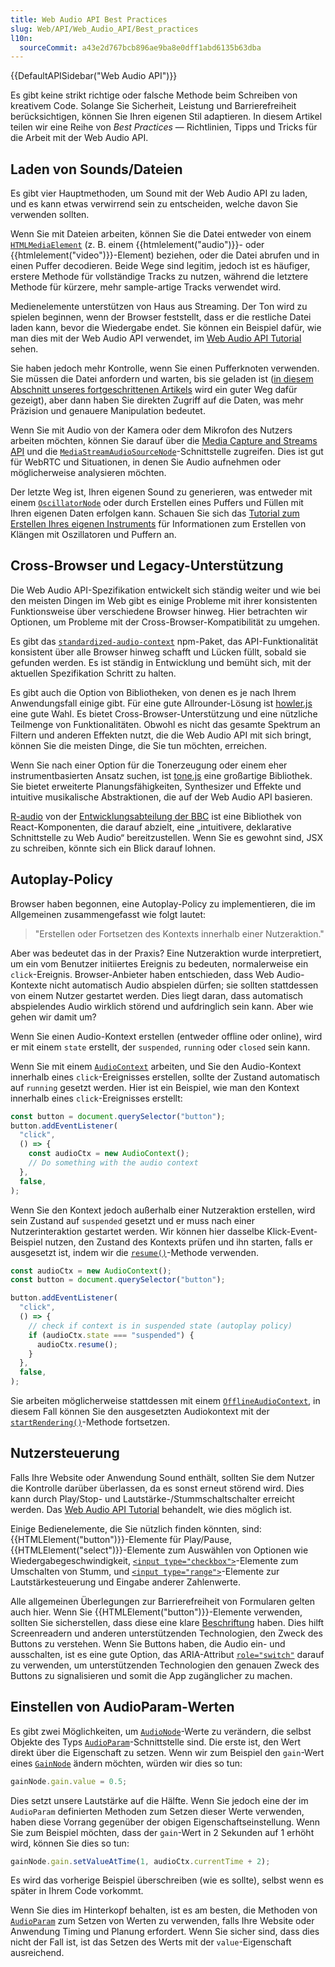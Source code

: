 ```yaml
---
title: Web Audio API Best Practices
slug: Web/API/Web_Audio_API/Best_practices
l10n:
  sourceCommit: a43e2d767bcb896ae9ba8e0dff1abd6135b63dba
---
```


{{DefaultAPISidebar("Web Audio API")}}

Es gibt keine strikt richtige oder falsche Methode beim Schreiben von kreativem Code. Solange Sie Sicherheit, Leistung und Barrierefreiheit berücksichtigen, können Sie Ihren eigenen Stil adaptieren. In diesem Artikel teilen wir eine Reihe von _Best Practices_ — Richtlinien, Tipps und Tricks für die Arbeit mit der Web Audio API.

## Laden von Sounds/Dateien

Es gibt vier Hauptmethoden, um Sound mit der Web Audio API zu laden, und es kann etwas verwirrend sein zu entscheiden, welche davon Sie verwenden sollten.

Wenn Sie mit Dateien arbeiten, können Sie die Datei entweder von einem [`HTMLMediaElement`](/de/docs/Web/API/HTMLMediaElement) (z. B. einem {{htmlelement("audio")}}- oder {{htmlelement("video")}}-Element) beziehen, oder die Datei abrufen und in einen Puffer decodieren. Beide Wege sind legitim, jedoch ist es häufiger, erstere Methode für vollständige Tracks zu nutzen, während die letztere Methode für kürzere, mehr sample-artige Tracks verwendet wird.

Medienelemente unterstützen von Haus aus Streaming. Der Ton wird zu spielen beginnen, wenn der Browser feststellt, dass er die restliche Datei laden kann, bevor die Wiedergabe endet. Sie können ein Beispiel dafür, wie man dies mit der Web Audio API verwendet, im [Web Audio API Tutorial](/de/docs/Web/API/Web_Audio_API/Using_Web_Audio_API) sehen.

Sie haben jedoch mehr Kontrolle, wenn Sie einen Pufferknoten verwenden. Sie müssen die Datei anfordern und warten, bis sie geladen ist ([in diesem Abschnitt unseres fortgeschrittenen Artikels](/de/docs/Web/API/Web_Audio_API/Advanced_techniques#dial-up_—_loading_a_sound_sample) wird ein guter Weg dafür gezeigt), aber dann haben Sie direkten Zugriff auf die Daten, was mehr Präzision und genauere Manipulation bedeutet.

Wenn Sie mit Audio von der Kamera oder dem Mikrofon des Nutzers arbeiten möchten, können Sie darauf über die [Media Capture and Streams API](/de/docs/Web/API/Media_Capture_and_Streams_API) und die [`MediaStreamAudioSourceNode`](/de/docs/Web/API/MediaStreamAudioSourceNode)-Schnittstelle zugreifen. Dies ist gut für WebRTC und Situationen, in denen Sie Audio aufnehmen oder möglicherweise analysieren möchten.

Der letzte Weg ist, Ihren eigenen Sound zu generieren, was entweder mit einem [`OscillatorNode`](/de/docs/Web/API/OscillatorNode) oder durch Erstellen eines Puffers und Füllen mit Ihren eigenen Daten erfolgen kann. Schauen Sie sich das [Tutorial zum Erstellen Ihres eigenen Instruments](/de/docs/Web/API/Web_Audio_API/Advanced_techniques) für Informationen zum Erstellen von Klängen mit Oszillatoren und Puffern an.

## Cross-Browser und Legacy-Unterstützung

Die Web Audio API-Spezifikation entwickelt sich ständig weiter und wie bei den meisten Dingen im Web gibt es einige Probleme mit ihrer konsistenten Funktionsweise über verschiedene Browser hinweg. Hier betrachten wir Optionen, um Probleme mit der Cross-Browser-Kompatibilität zu umgehen.

Es gibt das [`standardized-audio-context`](https://github.com/chrisguttandin/standardized-audio-context) npm-Paket, das API-Funktionalität konsistent über alle Browser hinweg schafft und Lücken füllt, sobald sie gefunden werden. Es ist ständig in Entwicklung und bemüht sich, mit der aktuellen Spezifikation Schritt zu halten.

Es gibt auch die Option von Bibliotheken, von denen es je nach Ihrem Anwendungsfall einige gibt. Für eine gute Allrounder-Lösung ist [howler.js](https://howlerjs.com/) eine gute Wahl. Es bietet Cross-Browser-Unterstützung und eine nützliche Teilmenge von Funktionalitäten. Obwohl es nicht das gesamte Spektrum an Filtern und anderen Effekten nutzt, die die Web Audio API mit sich bringt, können Sie die meisten Dinge, die Sie tun möchten, erreichen.

Wenn Sie nach einer Option für die Tonerzeugung oder einem eher instrumentbasierten Ansatz suchen, ist [tone.js](https://tonejs.github.io/) eine großartige Bibliothek. Sie bietet erweiterte Planungsfähigkeiten, Synthesizer und Effekte und intuitive musikalische Abstraktionen, die auf der Web Audio API basieren.

[R-audio](https://github.com/bbc/r-audio) von der [Entwicklungsabteilung der BBC](https://medium.com/bbc-product-technology/r-audio-declarative-reactive-and-flexible-web-audio-graphs-in-react-102c44a1c69c) ist eine Bibliothek von React-Komponenten, die darauf abzielt, eine „intuitivere, deklarative Schnittstelle zu Web Audio“ bereitzustellen. Wenn Sie es gewohnt sind, JSX zu schreiben, könnte sich ein Blick darauf lohnen.

## Autoplay-Policy

Browser haben begonnen, eine Autoplay-Policy zu implementieren, die im Allgemeinen zusammengefasst wie folgt lautet:

> "Erstellen oder Fortsetzen des Kontexts innerhalb einer Nutzeraktion."

Aber was bedeutet das in der Praxis? Eine Nutzeraktion wurde interpretiert, um ein vom Benutzer initiiertes Ereignis zu bedeuten, normalerweise ein `click`-Ereignis. Browser-Anbieter haben entschieden, dass Web Audio-Kontexte nicht automatisch Audio abspielen dürfen; sie sollten stattdessen von einem Nutzer gestartet werden. Dies liegt daran, dass automatisch abspielendes Audio wirklich störend und aufdringlich sein kann. Aber wie gehen wir damit um?

Wenn Sie einen Audio-Kontext erstellen (entweder offline oder online), wird er mit einem `state` erstellt, der `suspended`, `running` oder `closed` sein kann.

Wenn Sie mit einem [`AudioContext`](/de/docs/Web/API/AudioContext) arbeiten, und Sie den Audio-Kontext innerhalb eines `click`-Ereignisses erstellen, sollte der Zustand automatisch auf `running` gesetzt werden. Hier ist ein Beispiel, wie man den Kontext innerhalb eines `click`-Ereignisses erstellt:

```js
const button = document.querySelector("button");
button.addEventListener(
  "click",
  () => {
    const audioCtx = new AudioContext();
    // Do something with the audio context
  },
  false,
);
```

Wenn Sie den Kontext jedoch außerhalb einer Nutzeraktion erstellen, wird sein Zustand auf `suspended` gesetzt und er muss nach einer Nutzerinteraktion gestartet werden. Wir können hier dasselbe Klick-Event-Beispiel nutzen, den Zustand des Kontexts prüfen und ihn starten, falls er ausgesetzt ist, indem wir die [`resume()`](/de/docs/Web/API/AudioContext/resume)-Methode verwenden.

```js
const audioCtx = new AudioContext();
const button = document.querySelector("button");

button.addEventListener(
  "click",
  () => {
    // check if context is in suspended state (autoplay policy)
    if (audioCtx.state === "suspended") {
      audioCtx.resume();
    }
  },
  false,
);
```

Sie arbeiten möglicherweise stattdessen mit einem [`OfflineAudioContext`](/de/docs/Web/API/OfflineAudioContext), in diesem Fall können Sie den ausgesetzten Audiokontext mit der [`startRendering()`](/de/docs/Web/API/OfflineAudioContext/startRendering)-Methode fortsetzen.

## Nutzersteuerung

Falls Ihre Website oder Anwendung Sound enthält, sollten Sie dem Nutzer die Kontrolle darüber überlassen, da es sonst erneut störend wird. Dies kann durch Play/Stop- und Lautstärke-/Stummschaltschalter erreicht werden. Das [Web Audio API Tutorial](/de/docs/Web/API/Web_Audio_API/Using_Web_Audio_API) behandelt, wie dies möglich ist.

Einige Bedienelemente, die Sie nützlich finden könnten, sind: {{HTMLElement("button")}}-Elemente für Play/Pause, {{HTMLElement("select")}}-Elemente zum Auswählen von Optionen wie Wiedergabegeschwindigkeit, [`<input type="checkbox">`](/de/docs/Web/HTML/Reference/Elements/input/checkbox)-Elemente zum Umschalten von Stumm, und [`<input type="range">`](/de/docs/Web/HTML/Reference/Elements/input/range)-Elemente zur Lautstärkesteuerung und Eingabe anderer Zahlenwerte.

Alle allgemeinen Überlegungen zur Barrierefreiheit von Formularen gelten auch hier. Wenn Sie {{HTMLElement("button")}}-Elemente verwenden, sollten Sie sicherstellen, dass diese eine klare [Beschriftung](/de/docs/Web/HTML/Reference/Elements/label) haben. Dies hilft Screenreadern und anderen unterstützenden Technologien, den Zweck des Buttons zu verstehen. Wenn Sie Buttons haben, die Audio ein- und ausschalten, ist es eine gute Option, das ARIA-Attribut [`role="switch"`](/de/docs/Web/Accessibility/ARIA/Reference/Roles/switch_role) darauf zu verwenden, um unterstützenden Technologien den genauen Zweck des Buttons zu signalisieren und somit die App zugänglicher zu machen.

## Einstellen von AudioParam-Werten

Es gibt zwei Möglichkeiten, um [`AudioNode`](/de/docs/Web/API/AudioNode)-Werte zu verändern, die selbst Objekte des Typs [`AudioParam`](/de/docs/Web/API/AudioParam)-Schnittstelle sind. Die erste ist, den Wert direkt über die Eigenschaft zu setzen. Wenn wir zum Beispiel den `gain`-Wert eines [`GainNode`](/de/docs/Web/API/GainNode) ändern möchten, würden wir dies so tun:

```js
gainNode.gain.value = 0.5;
```

Dies setzt unsere Lautstärke auf die Hälfte. Wenn Sie jedoch eine der im `AudioParam` definierten Methoden zum Setzen dieser Werte verwenden, haben diese Vorrang gegenüber der obigen Eigenschaftseinstellung. Wenn Sie zum Beispiel möchten, dass der `gain`-Wert in 2 Sekunden auf 1 erhöht wird, können Sie dies so tun:

```js
gainNode.gain.setValueAtTime(1, audioCtx.currentTime + 2);
```

Es wird das vorherige Beispiel überschreiben (wie es sollte), selbst wenn es später in Ihrem Code vorkommt.

Wenn Sie dies im Hinterkopf behalten, ist es am besten, die Methoden von [`AudioParam`](/de/docs/Web/API/AudioParam) zum Setzen von Werten zu verwenden, falls Ihre Website oder Anwendung Timing und Planung erfordert. Wenn Sie sicher sind, dass dies nicht der Fall ist, ist das Setzen des Werts mit der `value`-Eigenschaft ausreichend.
